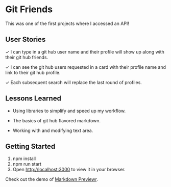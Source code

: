 # Git Friends 

This was one of the first projects where I accessed an API!

## User Stories
&check;  I can type in a git hub user name and their profile will show up along with their git hub friends.

&check;  I can see the git hub users requested in a card with their profile name and link to their git hub profile.

&check;  Each subsequent search will replace the last round of profiles.

## Lessons Learned
- Using libraries to simplify and speed up my workflow.

- The basics of git hub flavored markdown.

- Working with and modifying text area.


## Getting Started


1.  npm install
2.  npm run start
3.  Open [http://localhost:3000](http://localhost:3000) to view it in your browser.

   Check out the demo of [Markdown Previewr](https://markdown-react-markdown.vercel.app/).

